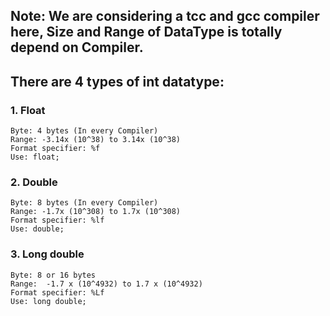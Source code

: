 ## Note: We are considering a tcc and gcc compiler here, Size and Range of DataType is totally depend on Compiler.

## There are 4 types of int datatype:

### 1. Float
    Byte: 4 bytes (In every Compiler)
    Range: -3.14x (10^38) to 3.14x (10^38)
    Format specifier: %f
    Use: float; 

### 2. Double
    Byte: 8 bytes (In every Compiler)
    Range: -1.7x (10^308) to 1.7x (10^308)
    Format specifier: %lf
    Use: double;

### 3. Long double
    Byte: 8 or 16 bytes
    Range:  -1.7 x (10^4932) to 1.7 x (10^4932)
    Format specifier: %Lf
    Use: long double; 


